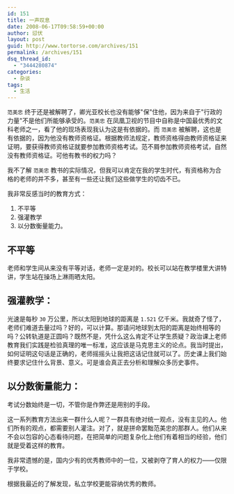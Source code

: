 ```yaml
---
id: 151
title: 一声叹息
date: 2008-06-17T09:58:59+00:00
author: 愆伏
layout: post
guid: http://www.tortorse.com/archives/151
permalink: /archives/151
dsq_thread_id:
  - "3444280874"
categories:
  - 杂谈
tags:
  - 生活
---
```

`范美忠` 终于还是被解聘了，卿光亚校长也没有能够"保"住他，因为来自于"行政的力量"不是他们所能够承受的。`范美忠` 在凤凰卫视的节目中自称是中国最优秀的文科老师之一，看了他的现场表现我认为这是有依据的。而 `范美忠` 被解聘，这也是有依据的，因为他没有教师资格证。根据教师法规定，教师资格得由教师资格证来证明，要获得教师资格证就要参加教师资格考试。范不屑参加教师资格考试，自然没有教师资格证。可他有教书的权力吗？

我不了解 `范美忠` 教书的实际情况，但我可以肯定在我的学生时代，有资格称为合格的老师的并不多，甚至有一些还让我们这些做学生的切齿不已。

我非常反感当时的教育方式：

1. 不平等
2. 强灌教学
3. 以分数衡量能力。

## 不平等

老师和学生间从来没有平等对话，老师一定是对的。校长可以站在教学楼里大讲特讲，学生站在操场上淋雨晒太阳。

## 强灌教学：

光速是每秒 `30` 万公里，所以太阳到地球的距离是 `1.521` 亿千米。我就奇了怪了，老师们难道去量过吗？好的，可以计算。那请问地球到太阳的距离是始终相等的吗？公转轨道是正圆吗？既然不是，凭什么这么肯定不让学生质疑？政治课上老师教育我们实践是检验真理的唯一标准，这应该是马克思主义的论点。我当时提出，如何证明这句话是正确的，老师摇摇头让我把这话记住就可以了。历史课上我们始终要求记住什么背景、意义。可是谁会真正去分析和理解众多历史事件。

## 以分数衡量能力：

考试分数始终是一切，不管你是作弊还是用别的手段。

这一系列教育方法出来一群什么人呢？一群具有绝对统一观点，没有主见的人。他们所有的观点，都需要别人灌注。对了，就是拼命罢黜范美忠的那群人。他们从来不会以包容的心态看待问题，在把简单的问题复杂化上他们有着相当的经验，他们就是受着这样的教育。

我非常遗憾的是，国内少有的优秀教师中的一位，又被剥夺了育人的权力——仅限于学校。

根据我最近的了解发现，私立学校更能容纳优秀的教师。